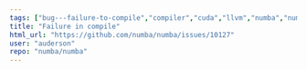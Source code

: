 ```yaml
---
tags: ["bug---failure-to-compile","compiler","cuda","llvm","numba","numpy","parallel","python"]
title: "Failure in compile"
html_url: "https://github.com/numba/numba/issues/10127"
user: "auderson"
repo: "numba/numba"
---
```


